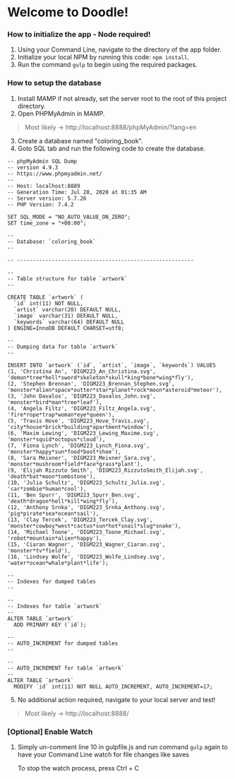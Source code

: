 # Welcome to Doodle!
### How to initialize the app - Node required!

1. Using your Command Line, navigate to the directory of the app folder.
2. Initialize your local NPM by running this code: `npm install`.
3. Run the command `gulp` to begin using the required packages.

### How to setup the database
1. Install MAMP if not already, set the server root to the root of this project directory.
2. Open PHPMyAdmin in MAMP.
> Most likely -> http://localhost:8888/phpMyAdmin/?lang=en

3. Create a database named "coloring_book".
4. Goto SQL tab and run the following code to create the database.

```
-- phpMyAdmin SQL Dump
-- version 4.9.3
-- https://www.phpmyadmin.net/
--
-- Host: localhost:8889
-- Generation Time: Jul 28, 2020 at 01:35 AM
-- Server version: 5.7.26
-- PHP Version: 7.4.2
 
SET SQL_MODE = "NO_AUTO_VALUE_ON_ZERO";
SET time_zone = "+00:00";
 
--
-- Database: `coloring_book`
--
 
-- --------------------------------------------------------
 
--
-- Table structure for table `artwork`
--
 
CREATE TABLE `artwork` (
  `id` int(11) NOT NULL,
  `artist` varchar(20) DEFAULT NULL,
  `image` varchar(31) DEFAULT NULL,
  `keywords` varchar(64) DEFAULT NULL
) ENGINE=InnoDB DEFAULT CHARSET=utf8;
 
--
-- Dumping data for table `artwork`
--
 
INSERT INTO `artwork` (`id`, `artist`, `image`, `keywords`) VALUES
(1, 'Christina An', 'DIGM223_An_Christina.svg', 'demon*tree*hell*sword*skeleton*skull*king*bone*wing*fly'),
(2, 'Stephen Brennan', 'DIGM223_Brennan_Stephen.svg', 'monster*alien*space*outter*star*planet*rock*moon*asteroid*meteor'),
(3, 'John Davalos', 'DIGM223_Davalos_John.svg', 'monster*bird*man*tree*leaf'),
(4, 'Angela Filtz', 'DIGM223_Filtz_Angela.svg', 'fire*rope*trap*woman*eye*queen'),
(5, 'Travis Hove', 'DIGM223_Hove_Travis.svg', 'city*house*brick*building*apartment*window'),
(6, 'Maxim Lewing', 'DIGM223_Lewing_Maxime.svg', 'monster*squid*octopus*cloud'),
(7, 'Fiona Lynch', 'DIGM223_Lynch_Fiona.svg', 'monster*happy*sun*food*boot*shoe'),
(8, 'Sara Meixner', 'DIGM223_Meixner_Sara.svg', 'monster*mushroom*field*face*grass*plant'),
(9, 'Elijah Rizzuto Smith', 'DIGM223_RizzutoSmith_Elijah.svg', 'death*bat*moon*tombstone'),
(10, 'Julia Schultz', 'DIGM223_Schultz_Julia.svg', 'car*zombie*human*cool'),
(11, 'Ben Spurr', 'DIGM223_Spurr_Ben.svg', 'death*dragon*hell*kill*wing*fly'),
(12, 'Anthony Srnka', 'DIGM223_Srnka_Anthony.svg', 'pig*pirate*sea*ocean*sail'),
(13, 'Clay Tercek', 'DIGM223_Tercek_Clay.svg', 'monster*cowboy*west*cactus*sun*hot*snail*slug*snake'),
(14, 'Michael Toone', 'DIGM223_Toone_Michael.svg', 'robot*mountain*alien*happy'),
(15, 'Ciaran Wagner', 'DIGM223_Wagner_Ciaran.svg', 'monster*tv*field'),
(16, 'Lindsey Wolfe', 'DIGM223_Wolfe_Lindsey.svg', 'water*ocean*whale*plant*life');
 
--
-- Indexes for dumped tables
--
 
--
-- Indexes for table `artwork`
--
ALTER TABLE `artwork`
  ADD PRIMARY KEY (`id`);
 
--
-- AUTO_INCREMENT for dumped tables
--
 
--
-- AUTO_INCREMENT for table `artwork`
--
ALTER TABLE `artwork`
  MODIFY `id` int(11) NOT NULL AUTO_INCREMENT, AUTO_INCREMENT=17;
```

5. No additional action required, navigate to your local server and test!
> Most likely -> http://localhost:8888/

### [Optional] Enable Watch

1. Simply  un-comment line 10 in gulpfile.js and run command `gulp` again to have your Command Line watch for file changes like saves

	To stop the watch process, press Ctrl + C
